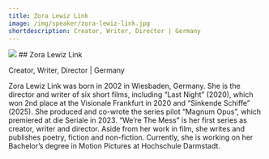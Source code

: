 ```yaml
---
title: Zora Lewiz Link 
image: /img/speaker/zora-lewiz-link.jpg
shortdescription: Creator, Writer, Director | Germany
---
```

<img src="/img/speaker/zora-lewiz-link.jpg">
## Zora Lewiz Link  

Creator, Writer, Director | Germany

Zora Lewiz Link was born in 2002 in Wiesbaden, Germany. She is the director and writer of six short films, including “Last Night” (2020), which won 2nd place at the Visionale Frankfurt in 2020 and “Sinkende Schiffe” (2025). She produced and co-wrote the series pilot “Magnum Opus”, which premiered at die Seriale in 2023. “We’re The Mess” is her first series as creator, writer and director. Aside from her work in film, she writes and publishes poetry, fiction and non-fiction. Currently, she is working on her Bachelor’s degree in Motion Pictures at Hochschule Darmstadt.